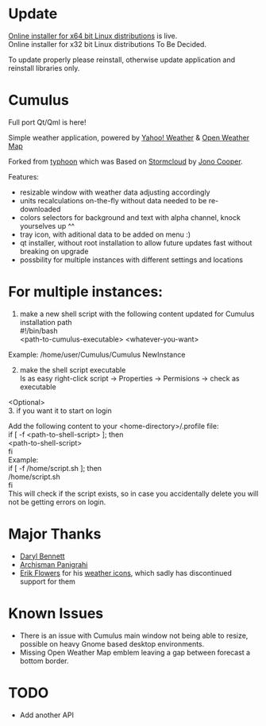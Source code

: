 # Update

[Online installer for x64 bit Linux distributions](https://github.com/vadrian89/cumulus-qt/releases/tag/2.0.1a) is live.  
Online installer for x32 bit Linux distributions To Be Decided.

To update properly please reinstall, otherwise update application and reinstall libraries only.

# Cumulus

Full port Qt/Qml is here!

Simple weather application, powered by [Yahoo! Weather](http://weather.yahoo.com) & [Open Weather Map](http://openweathermap.org/)

Forked from [typhoon](https://github.com/apandada1/typhoon) which was
Based on [Stormcloud](https://github.com/consindo/stormcloud/) by [Jono Cooper](https://twitter.com/consindo).

Features:
- resizable window with weather data adjusting accordingly
- units recalculations on-the-fly without data needed to be re-downloaded
- colors selectors for background and text with alpha channel, knock yourselves up ^^
- tray icon, with aditional data to be added on menu :)
- qt installer, without root installation to allow future updates fast without breaking on upgrade
- possbility for multiple instances with different settings and locations

# For multiple instances:

1. make a new shell script with the following content updated for Cumulus installation path  
#!/bin/bash  
\<path-to-cumulus-executable> \<whatever-you-want>  

Example: /home/user/Cumulus/Cumulus NewInstance

2. make the shell script executable  
Is as easy right-click script -> Properties -> Permisions -> check as executable  

\<Optional>  
3. if you want it to start on login  

Add the following content to your \<home-directory>/.profile file:  
if [ -f \<path-to-shell-script> ]; then  
  \<path-to-shell-script>  
fi  
Example:  
if [ -f /home/script.sh ]; then  
  /home/script.sh  
fi  
This will check if the script exists, so in case you accidentally delete you will not be getting errors on login.

# Major Thanks
- [Daryl Bennett](https://github.com/kd8bny)
- [Archisman Panigrahi](https://github.com/apandada1)
- [Erik Flowers](https://github.com/erikflowers) for his [weather icons](https://github.com/erikflowers/weather-icons),
which sadly has discontinued support for them

# Known Issues
- There is an issue with Cumulus main window not being able to resize, possible on heavy Gnome based desktop environments.  
- Missing Open Weather Map emblem leaving a gap between forecast a bottom border.  

# TODO
- Add another API
